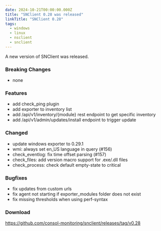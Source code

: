 ```yaml
---
date: 2024-10-21T00:00:00.000Z
title: "SNClient 0.28 was released"
linkTitle: "SNClient 0.28"
tags:
  - windows
  - linux
  - nsclient
  - snclient
---
```

A new version of SNClient was released.

### Breaking Changes

* none

### Features

* add check_ping plugin
* add exporter to inventory list
* add /api/v1/inventory/{module} rest endpoint to get specific inventory
* add /api/v1/admin/updates/install endpoint to trigger update

### Changed

* update windows exporter to 0.29.1
* wmi: always set en_US language in query (#156)
* check_eventlog: fix time offset parsing (#157)
* check_files: add version macro support for .exe/.dll files
* check_process: check default empty-state to critical

### Bugfixes

* fix updates from custom urls
* fix agent not starting if exporter_modules folder does not exist
* fix missing thresholds when using perf-syntax

### Download

<https://github.com/consol-monitoring/snclient/releases/tag/v0.28>
